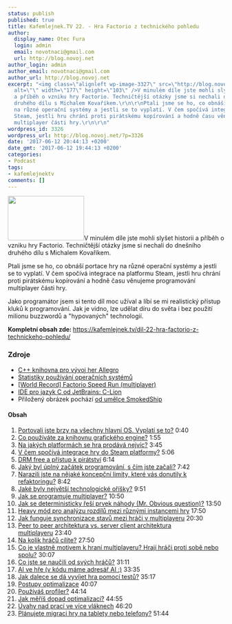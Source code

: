 ```yaml
---
status: publish
published: true
title: Kafemlejnek.TV 22. - Hra Factorio z technického pohledu
author:
  display_name: Otec Fura
  login: admin
  email: novotnaci@gmail.com
  url: http://blog.novoj.net
author_login: admin
author_email: novotnaci@gmail.com
author_url: http://blog.novoj.net
excerpt: "<img class=\"alignleft wp-image-3327\" src=\"http://blog.novoj.net/binary/2017/06/factorio_concept_art_by_neo7harry-d7dza5w-300x169.jpg\"
  alt=\"\" width=\"177\" height=\"103\" />V minulém díle jste mohli slyšet historii
  a příběh o vzniku hry Factorio. Techničtější otázky jsme si nechali do dnešního
  druhého dílu s Michalem Kovaříkem.\r\n\r\nPtali jsme se ho, co obnáší portace hry
  na různé operační systémy a jestli se to vyplatí. V čem spočívá integrace na platformu
  Steam, jestli hru chrání proti pirátskému kopírování a hodně času věnujeme programování
  multiplayer části hry.\r\n\r\n"
wordpress_id: 3326
wordpress_url: http://blog.novoj.net/?p=3326
date: '2017-06-12 20:44:13 +0200'
date_gmt: '2017-06-12 19:44:13 +0200'
categories:
- Podcast
tags:
- kafemlejnektv
comments: []
---
```

<p><img class="alignleft wp-image-3327" src="http://blog.novoj.net/binary/2017/06/factorio_concept_art_by_neo7harry-d7dza5w-300x169.jpg" alt="" width="177" height="103" />V minulém díle jste mohli slyšet historii a příběh o vzniku hry Factorio. Techničtější otázky jsme si nechali do dnešního druhého dílu s Michalem Kovaříkem.</p>
<p>Ptali jsme se ho, co obnáší portace hry na různé operační systémy a jestli se to vyplatí. V čem spočívá integrace na platformu Steam, jestli hru chrání proti pirátskému kopírování a hodně času věnujeme programování multiplayer části hry.</p>
<p><a id="more"></a><a id="more-3326"></a></p>
<p>Jako programátor jsem si tento díl moc užíval a líbí se mi realistický přístup kluků k programování. Jak je vidno, lze udělat díru do světa i bez použití milionu buzzwordů a "hypovaných" technologií.</p>
<p><strong>Kompletní obsah zde: </strong><a href="https://kafemlejnek.tv/dil-22-hra-factorio-z-technickeho-pohledu/">https://kafemlejnek.tv/dil-22-hra-factorio-z-technickeho-pohledu/</a></p>
<h3>Zdroje</h3>
<ul>
<li><a href="http://liballeg.org/">C++ knihovna pro vývoj her Allegro</a></li>
<li><a href="https://www.netmarketshare.com/operating-system-market-share.aspx?qprid=10&amp;qpcustomd=0">Statistiky používání operačních systémů</a></li>
<li><a href="https://www.youtube.com/watch?v=xCVQqsz5-QI">[World Record] Factorio Speed Run (multiplayer)</a></li>
<li><a href="https://www.jetbrains.com/clion/">IDE pro jazyk C od JetBrains: C-Lion</a></li>
<li>Přiložený obrázek pochází <a href="http://www.deviantart.com/art/Factorio-Concept-Art-446744372">od umělce SmokedShip</a></li>
</ul>
<h4>Obsah</h4>
<ol>
<li><a href="https://www.youtube.com/watch?v=t66QDZ7LL5Y&amp;t=0m40s">Portovali jste brzy na všechny hlavní OS. Vyplatí se to?</a> 0:40</li>
<li><a href="https://www.youtube.com/watch?v=t66QDZ7LL5Y&amp;t=1m55s">Co používáte za knihovnu grafického engine?</a> 1:55</li>
<li><a href="https://www.youtube.com/watch?v=t66QDZ7LL5Y&amp;t=3m45s">Na jakých platformách se hra prodává nejvíc?</a> 3:45</li>
<li><a href="https://www.youtube.com/watch?v=t66QDZ7LL5Y&amp;t=5m06s">V čem spočívá integrace hry do Steam platformy?</a> 5:06</li>
<li><a href="https://www.youtube.com/watch?v=t66QDZ7LL5Y&amp;t=6m14s">DRM free a přístup k pirátství</a> 6:14</li>
<li><a href="https://www.youtube.com/watch?v=t66QDZ7LL5Y&amp;t=7m42s">Jaký byl úplný začátek programování, s čím jste začali?</a> 7:42</li>
<li><a href="https://www.youtube.com/watch?v=t66QDZ7LL5Y&amp;t=8m42s">Narazili jste na nějaké koncepční limity, které vás donutily k refaktoringu?</a> 8:42</li>
<li><a href="https://www.youtube.com/watch?v=t66QDZ7LL5Y&amp;t=9m51s">Jaké byly největší technologické oříšky?</a> 9:51</li>
<li><a href="https://www.youtube.com/watch?v=t66QDZ7LL5Y&amp;t=10m50s">Jak se programuje multiplayer?</a> 10:50</li>
<li><a href="https://www.youtube.com/watch?v=t66QDZ7LL5Y&amp;t=13m50s">Jak se deterministicky řeší prvek náhody (Mr. Obvious question)?</a> 13:50</li>
<li><a href="https://www.youtube.com/watch?v=t66QDZ7LL5Y&amp;t=17m50s">Heavy mód pro analýzu rozdílů mezi různými instancemi hry</a> 17:50</li>
<li><a href="https://www.youtube.com/watch?v=t66QDZ7LL5Y&amp;t=20m30s">Jak funguje synchronizace stavů mezi hráči v multiplayeru</a> 20:30</li>
<li><a href="https://www.youtube.com/watch?v=t66QDZ7LL5Y&amp;t=23m40s">Peer to peer architektura vs. server client architektura multiplayeru</a> 23:40</li>
<li><a href="https://www.youtube.com/watch?v=t66QDZ7LL5Y&amp;t=27m50s">Na kolik hráčů cílíte?</a> 27:50</li>
<li><a href="https://www.youtube.com/watch?v=t66QDZ7LL5Y&amp;t=30m07s">Co je vlastně motivem k hraní multiplayeru? Hrají hráči proti sobě nebo spolu?</a> 30:07</li>
<li><a href="https://www.youtube.com/watch?v=t66QDZ7LL5Y&amp;t=31m11s">Co jste se naučili od svých hráčů?</a> 31:11</li>
<li><a href="https://www.youtube.com/watch?v=t66QDZ7LL5Y&amp;t=33m35s">AI ve hře (v kódu máme adresář AI :)</a> 33:35</li>
<li><a href="https://www.youtube.com/watch?v=t66QDZ7LL5Y&amp;t=35m17s">Jak dalece se dá vyvíjet hra pomocí testů?</a> 35:17</li>
<li><a href="https://www.youtube.com/watch?v=t66QDZ7LL5Y&amp;t=40m07s">Postupy optimalizace</a> 40:07</li>
<li><a href="https://www.youtube.com/watch?v=t66QDZ7LL5Y&amp;t=44m14s">Používáš profiler?</a> 44:14</li>
<li><a href="https://www.youtube.com/watch?v=t66QDZ7LL5Y&amp;t=44m55s">Jak měříš dopad optimalizací?</a> 44:55</li>
<li><a href="https://www.youtube.com/watch?v=t66QDZ7LL5Y&amp;t=46m20s">Úvahy nad prací ve více vláknech</a> 46:20</li>
<li><a href="https://www.youtube.com/watch?v=t66QDZ7LL5Y&amp;t=51m44s">Plánujete migraci hry na tablety nebo telefony?</a> 51:44</li>
</ol>
